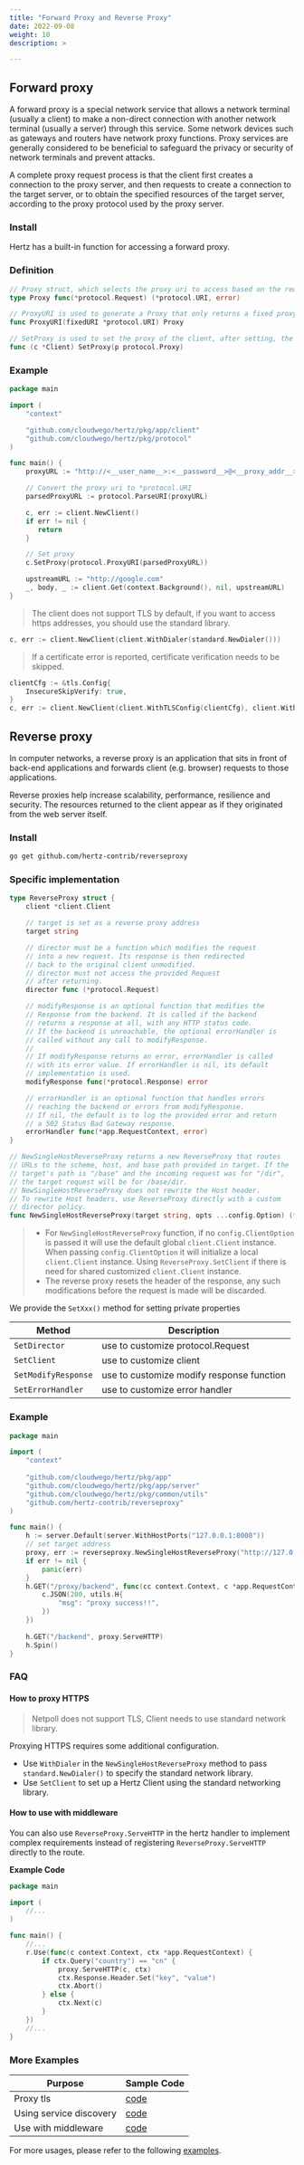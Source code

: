 ```yaml
---
title: "Forward Proxy and Reverse Proxy"
date: 2022-09-08
weight: 10
description: >

---
```


## Forward proxy

A forward proxy is a special network service that allows a network terminal (usually a client) to make a non-direct connection with another network terminal (usually a server) through this service. Some network devices such as gateways and routers have network proxy functions. Proxy services are generally considered to be beneficial to safeguard the privacy or security of network terminals and prevent attacks.

A complete proxy request process is that the client first creates a connection to the proxy server, and then requests to create a connection to the target server, or to obtain the specified resources of the target server, according to the proxy protocol used by the proxy server.

### Install

Hertz has a built-in function for accessing a forward proxy.

### Definition

```go
// Proxy struct, which selects the proxy uri to access based on the request
type Proxy func(*protocol.Request) (*protocol.URI, error)

// ProxyURI is used to generate a Proxy that only returns a fixed proxy uri
func ProxyURI(fixedURI *protocol.URI) Proxy

// SetProxy is used to set the proxy of the client, after setting, the client will build concatenated requests with the proxy
func (c *Client) SetProxy(p protocol.Proxy)
```

### Example

```go
package main

import (
    "context"

    "github.com/cloudwego/hertz/pkg/app/client"
    "github.com/cloudwego/hertz/pkg/protocol"
)

func main() {
    proxyURL := "http://<__user_name__>:<__password__>@<__proxy_addr__>:<__proxy_port__>"

    // Convert the proxy uri to *protocol.URI
    parsedProxyURL := protocol.ParseURI(proxyURL)

    c, err := client.NewClient()
    if err != nil {
       return
    }

    // Set proxy
    c.SetProxy(protocol.ProxyURI(parsedProxyURL))

    upstreamURL := "http://google.com"
    _, body, _ := client.Get(context.Background(), nil, upstreamURL)
}
```

> The client does not support TLS by default, if you want to access https addresses, you should use the standard library.

```go
c, err := client.NewClient(client.WithDialer(standard.NewDialer()))
```

> If a certificate error is reported, certificate verification needs to be skipped.

```go
clientCfg := &tls.Config{
    InsecureSkipVerify: true,
}
c, err := client.NewClient(client.WithTLSConfig(clientCfg), client.WithDialer(standard.NewDialer()))
```

## Reverse proxy

In computer networks, a reverse proxy is an application that sits in front of back-end applications and forwards client (e.g. browser) requests to those applications.

Reverse proxies help increase scalability, performance, resilience and security. The resources returned to the client appear as if they originated from the web server itself.

### Install

```bash
go get github.com/hertz-contrib/reverseproxy
```

### Specific implementation

```go
type ReverseProxy struct {
    client *client.Client

    // target is set as a reverse proxy address
    target string

    // director must be a function which modifies the request
    // into a new request. Its response is then redirected
    // back to the original client unmodified.
    // director must not access the provided Request
    // after returning.
    director func (*protocol.Request)

    // modifyResponse is an optional function that modifies the
    // Response from the backend. It is called if the backend
    // returns a response at all, with any HTTP status code.
    // If the backend is unreachable, the optional errorHandler is
    // called without any call to modifyResponse.
    //
    // If modifyResponse returns an error, errorHandler is called
    // with its error value. If errorHandler is nil, its default
    // implementation is used.
    modifyResponse func(*protocol.Response) error

    // errorHandler is an optional function that handles errors
    // reaching the backend or errors from modifyResponse.
    // If nil, the default is to log the provided error and return
    // a 502 Status Bad Gateway response.
    errorHandler func(*app.RequestContext, error)
}

// NewSingleHostReverseProxy returns a new ReverseProxy that routes
// URLs to the scheme, host, and base path provided in target. If the
// target's path is "/base" and the incoming request was for "/dir",
// the target request will be for /base/dir.
// NewSingleHostReverseProxy does not rewrite the Host header.
// To rewrite Host headers, use ReverseProxy directly with a custom
// director policy.
func NewSingleHostReverseProxy(target string, opts ...config.Option) (*reverseProxy, error)
```

> - For `NewSingleHostReverseProxy` function, if no `config.ClientOption` is passed it will use the default global `client.Client` instance.
When passing `config.ClientOption` it will initialize a local `client.Client` instance.
Using `ReverseProxy.SetClient` if there is need for shared customized `client.Client` instance.
> - The reverse proxy resets the header of the response, any such modifications before the request is made will be discarded.

We provide the `SetXxx()` method for setting private properties

| Method              | Description                               |
|---------------------|-------------------------------------------|
| `SetDirector`       | use to customize protocol.Request         |
| `SetClient`         | use to customize client                   |
| `SetModifyResponse` | use to customize modify response function |
| `SetErrorHandler`   | use to customize error handler            |

### Example

```go
package main

import (
    "context"
    
    "github.com/cloudwego/hertz/pkg/app"
    "github.com/cloudwego/hertz/pkg/app/server"
    "github.com/cloudwego/hertz/pkg/common/utils"
    "github.com/hertz-contrib/reverseproxy"
)

func main() {
    h := server.Default(server.WithHostPorts("127.0.0.1:8000"))
    // set target address
    proxy, err := reverseproxy.NewSingleHostReverseProxy("http://127.0.0.1:8000/proxy")
    if err != nil {
        panic(err)
    }
    h.GET("/proxy/backend", func(cc context.Context, c *app.RequestContext) {
        c.JSON(200, utils.H{
            "msg": "proxy success!!",
        })
    })
    
    h.GET("/backend", proxy.ServeHTTP)
    h.Spin()
}
```

### FAQ

#### How to proxy HTTPS

> Netpoll does not support TLS, Client needs to use standard network library.

Proxying HTTPS requires some additional configuration.

- Use `WithDialer` in the `NewSingleHostReverseProxy` method to pass `standard.NewDialer()` to specify the standard network library.
- Use `SetClient` to set up a Hertz Client using the standard networking library.

#### How to use with middleware

You can also use `ReverseProxy.ServeHTTP` in the hertz handler to implement complex requirements instead of registering `ReverseProxy.ServeHTTP` directly to the route.

**Example Code**

```go
package main

import (
    //...
)

func main() {
    //...
    r.Use(func(c context.Context, ctx *app.RequestContext) {
        if ctx.Query("country") == "cn" {
            proxy.ServeHTTP(c, ctx)
            ctx.Response.Header.Set("key", "value")
            ctx.Abort()
        } else {
            ctx.Next(c)
        }
    })
    //...
}
```

### More Examples

| Purpose                 | Sample Code                                                                               |
|-------------------------|-------------------------------------------------------------------------------------------|
| Proxy tls               | [code](https://github.com/cloudwego/hertz-examples/tree/main/reverseproxy/tls)            |
| Using service discovery | [code](https://github.com/cloudwego/hertz-examples/tree/main/reverseproxy/discovery)      |
| Use with middleware     | [code](https://github.com/cloudwego/hertz-examples/tree/main/reverseproxy/use_middleware) |

For more usages, please refer to the following [examples](https://github.com/cloudwego/hertz-examples/tree/main/reverseproxy).
